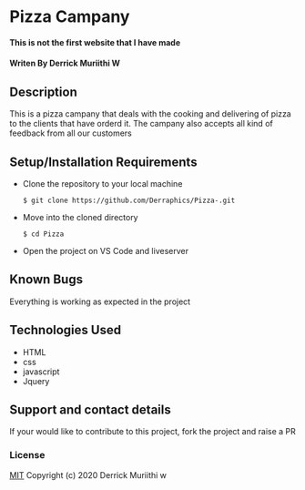 # Pizza Campany
#### This is not the first website that I have made 
#### Writen By Derrick Muriithi W
## Description
   This is a pizza campany that deals with the cooking and delivering of pizza to the clients that have orderd it.
   The campany also accepts all kind of feedback from all our customers

## Setup/Installation Requirements
* Clone the repository to your local machine
    ```
    $ git clone https://github.com/Derraphics/Pizza-.git
    ```
* Move into the cloned directory
    ```
    $ cd Pizza
    ```

* Open the project on VS Code and liveserver
## Known Bugs
  Everything is working as expected in the project
## Technologies Used
* HTML
* css
* javascript
* Jquery
## Support and contact details
If your would like to contribute to this project, fork the project and raise a PR
### License
[MIT](https://choosealicense.com/licenses/mit/)
Copyright (c) 2020 Derrick Muriithi w
